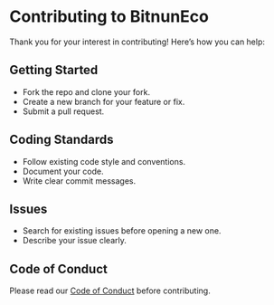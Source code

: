 # Contributing to BitnunEco

Thank you for your interest in contributing! Here’s how you can help:

## Getting Started

- Fork the repo and clone your fork.
- Create a new branch for your feature or fix.
- Submit a pull request.

## Coding Standards

- Follow existing code style and conventions.
- Document your code.
- Write clear commit messages.

## Issues

- Search for existing issues before opening a new one.
- Describe your issue clearly.

## Code of Conduct

Please read our [Code of Conduct](CODE_OF_CONDUCT.md) before contributing.
